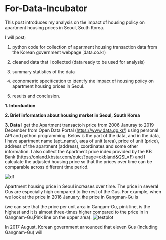 # For-Data-Incubator

This post introduces my analysis on the impact of housing policy on apartment housing prices in Seoul, South Korea.

I will post; 

1) python code for collection of apartment housing transaction data from the Korean government webpage (data.co.kr)

2) cleaned data that I collected (data ready to be used for analysis)

3) summary statistics of the data

4) econometric specification to identify the impact of housing policy on apartment housing prices in Seoul.

6) results and conclusion.



**1. Intorduction**


**2. Brief information about housing market in Seoul, South Korea**

**3. Data** 
I get the Apartment transactoin price from 2006 Januray to 2019 December from Open Data Portal (https://www.data.go.kr/) using personal API and python programming. Below is the part of the data, and in the data, I have apartment name (apt_name), area of unit (area), price of unit (price), address of the apartment (address), coordinates and some other information. I also collect the Apartment price index provided by the KB Bank (https://onland.kbstar.com/quics?page=okbland&QSL=F) and I calculate the adjusted housing price so that the prices over time can be comparable across different time period. 

![df](https://user-images.githubusercontent.com/62204139/79158997-281b6980-7d8c-11ea-85e7-6fe1eb551217.png)



Apartment housing price in Seoul increases over time. The price in several Gus are especially high compared to the rest of the Gus. For example, when we look at the price in 2016 January, the price in Gangman-Gu is 

(we can see that the price per unit area in Gangam-Gu, pink line, is the highest and it is almost three-times higher compared to the price in  in Gangnam-Gu,Pink line on the upper area). 
![testplot](https://user-images.githubusercontent.com/62204139/79156383-a295ba80-7d87-11ea-8336-f818b9397e67.png)

In 2017 August, Korean government announced that eleven Gus (including Gangnam-Gu) will 


